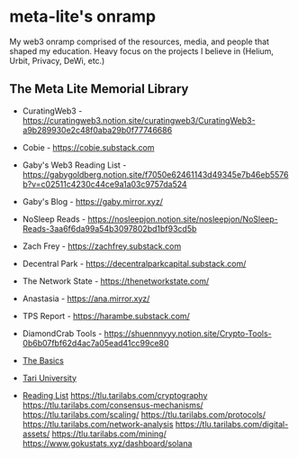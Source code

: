 # meta-lite's onramp
My web3 onramp comprised of the resources, media, and people that shaped my education. Heavy focus on the projects I believe in (Helium, Urbit, Privacy, DeWi, etc.)

## The Meta Lite Memorial Library
* CuratingWeb3 - https://curatingweb3.notion.site/curatingweb3/CuratingWeb3-a9b289930e2c48f0aba29b0f77746686
* Cobie - https://cobie.substack.com
* Gaby's Web3 Reading List - https://gabygoldberg.notion.site/f7050e62461143d49345e7b46eb5576b?v=c02511c4230c44ce9a1a03c9757da524
* Gaby's Blog - https://gaby.mirror.xyz/
* NoSleep Reads - https://nosleepjon.notion.site/nosleepjon/NoSleep-Reads-3aa6f6da99a54b3097802bd1bf93cd5b
* Zach Frey - https://zachfrey.substack.com
* Decentral Park - https://decentralparkcapital.substack.com/
* The Network State - https://thenetworkstate.com/
* Anastasia - https://ana.mirror.xyz/
* TPS Report - https://harambe.substack.com/

* DiamondCrab Tools - https://shuennnyyy.notion.site/Crypto-Tools-0b6b07fbf62d4ac7a05ead41cc99ce80
* [The Basics](https://shuennnyyy.notion.site/Crypto-Learning-Resources-40edcd84a2f24be7ab2f59c5b59312db)
* [Tari University](https://tlu.tarilabs.com/)
* [Reading List](https://medium.com/forbole/blockchain-101-reading-watching-listening-list-a7ee9395fba6)
https://tlu.tarilabs.com/cryptography
https://tlu.tarilabs.com/consensus-mechanisms/
https://tlu.tarilabs.com/scaling/
https://tlu.tarilabs.com/protocols/
https://tlu.tarilabs.com/network-analysis
https://tlu.tarilabs.com/digital-assets/
https://tlu.tarilabs.com/mining/
https://www.gokustats.xyz/dashboard/solana
